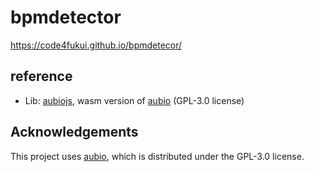 # bpmdetector

https://code4fukui.github.io/bpmdetecor/

## reference

- Lib: <a href=https://github.com/qiuxiang/aubiojs>aubiojs</a>, wasm version of <a href=https://aubio.org/>aubio</a> (GPL-3.0 license)<br>

## Acknowledgements

This project uses [aubio](https://aubio.org/), which is distributed under the GPL-3.0 license.
